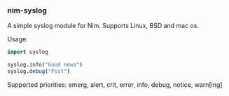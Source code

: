 ### nim-syslog
A simple syslog module for Nim. Supports Linux, BSD and mac os.

Usage:

``` nim
import syslog

syslog.info("Good news")
syslog.debug("Psst")
```

Supported priorities: emerg, alert, crit, error, info, debug, notice, warn[ing]
